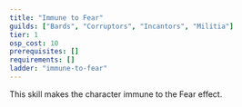 ```yaml
---
title: "Immune to Fear"
guilds: ["Bards", "Corruptors", "Incantors", "Militia"]
tier: 1
osp_cost: 10
prerequisites: []
requirements: []
ladder: "immune-to-fear"
---
```

This skill makes the character immune to the Fear effect.
